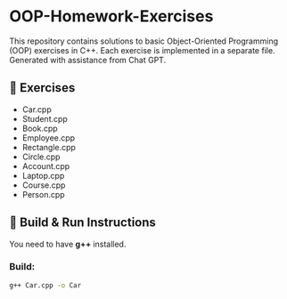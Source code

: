 # OOP-Homework-Exercises


This repository contains solutions to basic Object-Oriented Programming (OOP) exercises in C++.
Each exercise is implemented in a separate file.
Generated with assistance from Chat GPT.

## 📌 Exercises
- Car.cpp
- Student.cpp
- Book.cpp
- Employee.cpp
- Rectangle.cpp
- Circle.cpp
- Account.cpp
- Laptop.cpp
- Course.cpp
- Person.cpp

## 🚀 Build & Run Instructions
You need to have **g++** installed.

### Build:
```bash
g++ Car.cpp -o Car

